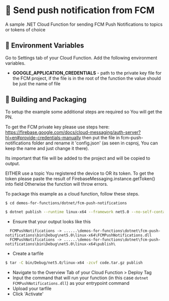 # 🚮 Send push notification from FCM
A sample .NET Cloud Function for sending FCM Push Notifications to topics or tokens of choice

## 📝 Environment Variables
Go to Settings tab of your Cloud Function. Add the following environment variables.

* **GOOGLE_APPLICATION_CREDENTIALS** - path to the private key file for the FCM project, if the file is in the root of the function the value should be just the name of file

## 🚀 Building and Packaging

To setup the example some additional steps are required so You will get the PN.

To get the FCM private key please use steps here:
https://firebase.google.com/docs/cloud-messaging/auth-server?hl=en#provide-credentials-manually
then put the file in fcm-push-notifications folder and rename it 'config.json' (as seen in csproj, You can keep the name and just change it there).

Its important that file will be added to the project and will be copied to output.

EITHER use a topic You registered the device to OR its token.
To get the token please paste the result of FirebaseMessaging.instance.getToken() into field
Otherwise the function will throw errors.

To package this example as a cloud function, follow these steps.

```bash
$ cd demos-for-functions/dotnet/fcm-push-notifications

$ dotnet publish --runtime linux-x64 --framework net5.0 --no-self-contained
```

* Ensure that your output looks like this 

```
  FCMPushNotifications -> ......\demos-for-functions\dotnet\fcm-push-notifications\bin\Debug\net5.0\linux-x64\FCMPushNotifications.dll
  FCMPushNotifications -> ......\demos-for-functions\dotnet\fcm-push-notifications\bin\Debug\net5.0\linux-x64\publish\
```

* Create a tarfile

```bash
$ tar -C bin/Debug/net5.0/linux-x64 -zcvf code.tar.gz publish
```

* Navigate to the Overview Tab of your Cloud Function > Deploy Tag
* Input the command that will run your function (in this case `dotnet FCMPushNotifications.dll`) as your entrypoint command
* Upload your tarfile 
* Click 'Activate'
